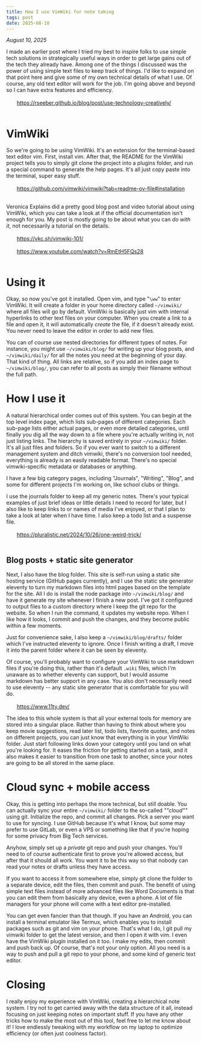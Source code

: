 ```yaml
---
title: How I use VimWiki for note taking
tags: post
date: 2025-08-10
---
```

_August 10, 2025_

I made an earlier post where I tried my best to inspire folks to use simple tech solutions in strategically useful ways in order to get large gains out of the tech they already have. Among one of the things I discussed was the power of using simple text files to keep track of things. I'd like to expand on that point here and give some of my own technical details of what I use. Of course, any old text editor will work for the job. I'm going above and beyond so I can have extra features and efficiency.
<br>
<br>
&emsp;&emsp;<https://rseeber.github.io/blog/post/use-technology-creatively/>
<br>
<br>

# VimWiki

So we're going to be using VimWiki. It's an extension for the terminal-based text editor vim. First, install vim. After that, the README for the VimWiki project tells you to simply git clone the project into a plugins folder, and run a special command to generate the help pages. It's all just copy paste into the terminal, super easy stuff.
<br>
<br>
&emsp;&emsp;<https://github.com/vimwiki/vimwiki?tab=readme-ov-file#installation>
<br>
<br>

Veronica Explains did a pretty good blog post and video tutorial about using VimWiki, which you can take a look at if the official documentation isn't enough for you. My post is mostly going to be about what you can _do with it_, not necessarily a tutorial on the details.
<br>
<br>
&emsp;&emsp;<https://vkc.sh/vimwiki-101/>
<br>
<br>
&emsp;&emsp;<https://www.youtube.com/watch?v=RmEtH5FQs28>
<br>
<br>

# Using it

Okay, so now you've got it installed. Open vim, and type "`\ww`" to enter VimWiki. It will create a folder in your home directory called `~/vimwiki/` where all files will go by default. VimWiki is basically just vim with internal hyperlinks to other text files on your computer. When you create a link to a file and open it, it will automatically _create_ the file, if it doesn't already exist. You never need to leave the editor in order to add new files.

You can of course use nested directories for different types of notes. For instance, you might use `~/vimwiki/blog/` for writing up your blog posts, and `~/vimwiki/daily/` for all the notes you need at the beginning of your day. That kind of thing. All links are relative, so if you add an index page to `~/vimwiki/blog/`, you can refer to all posts as simply their filename without the full path.

# How I use it

A natural hierarchical order comes out of this system. You can begin at the top level index page, which lists sub-pages of different categories. Each sub-page lists either actual pages, or even more detailed categories, until finally you dig all the way down to a file where you're actually writing in, not just listing links. The hierarchy is saved entirely in your `~/vimwiki/` folder. It's all just files and folders. So if you ever want to switch to a different management system and ditch vimwiki, there's no conversion tool needed, everything is already is an easily readable format. There's no special vimwiki-specific metadata or databases or anything.

I have a few big category pages, including "Journals", "Writing", "Blog", and some for different projects I'm working on, like school clubs or things.

I use the journals folder to keep all my generic notes. There's your typical examples of just brief ideas or little details I need to record for later, but I also like to keep links to or names of media I've enjoyed, or that I plan to take a look at later when I have time. I also keep a todo list and a suspense file.
<br>
<br>
&emsp;&emsp;<https://pluralistic.net/2024/10/26/one-weird-trick/>
<br>
<br>


## Blog posts + static site generator

Next, I also have the blog folder. This site is self-run using a static site hosting service (GitHub pages currently), and I use the static site generator eleventy to turn my markdown files into html pages based on the template for the site. All I do is install the node package into `~/vimwiki/blog/` and have it generate my site whenever I finish a new post. I've got it configured to output files to a custom directory where I keep the git repo for the website. So when I run the command, it updates my website repo. When I like how it looks, I commit and push the changes, and they become public within a few moments.

Just for convenience sake, I also keep a `~/vimwiki/blog/drafts/` folder which I've instructed eleventy to ignore. Once I finish writing a draft, I move it into the parent folder where it can be seen by eleventy.

Of course, you'll probably want to configure your VimWiki to use markdown files if you're doing this, rather than it's default `.wiki` files, which I'm unaware as to whether eleventy can support, but I would assume markdown has better support in any case. You also don't necessarily need to use eleventy -- any static site generator that is comfortable for you will do.
<br>
<br>
&emsp;&emsp;<https://www.11ty.dev/>
<br>

The idea to this whole system is that all your external tools for memory are stored into a singular place. Rather than having to think about where you keep movie suggestions, read later list, todo lists, favorite quotes, and notes on different projects, you can just know that everything is in your VimWiki folder. Just start following links down your category until you land on what you're looking for. It eases the friction for getting started on a task, and it also makes it easier to transition from one task to another, since your notes are going to be all stored in the same place.

# Cloud sync + mobile access

Okay, this is getting into perhaps the more technical, but still doable. You can actually sync your entire `~/vimwiki/` folder to the so-called _""cloud""_ using git. Initialize the repo, and commit all changes. Pick a server you want to use for syncing. I use GitHub because it's what I know, but some may prefer to use GitLab, or even a VPS or something like that if you're hoping for some privacy from Big Tech services.

Anyhow, simply set up a _private_ git repo and push your changes. You'll need to of course authenticate first to prove you're allowed access, but after that it should all work. You want it to be this way so that nobody can read your notes or drafts unless they have access.

If you want to access it from somewhere else, simply git clone the folder to a separate device, edit the files, then commit and push. The benefit of using simple text files instead of more advanced files like Word Documents is that you can edit them from basically any device, even a phone. A lot of file managers for your phone will come with a text editor pre-installed.

You can get even fancier than that though. If you have an Android, you can install a terminal emulator like Termux, which enables you to install packages such as git and vim on your phone. That's what I do, I git pull my vimwiki folder to get the latest version, and then I open it with vim. I even have the VimWiki plugin installed on it too. I make my edits, then commit and push back up. Of course, that's not your only option. All you need is a way to push and pull a git repo to your phone, and some kind of generic text editor. 

# Closing

I really enjoy my experience with VimWiki, creating a hierarchical note system. I try not to get carried away with the data structure of it all, instead focusing on just keeping notes on important stuff. If you have any other tricks how to make the most out of this tool, feel free to let me know about it! I love endlessly tweaking with my workflow on my laptop to optimize efficiency (or often just coolness factor).
